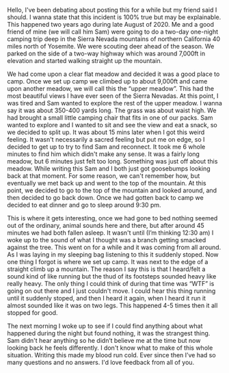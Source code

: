 Hello, I've been debating about posting this for a while but my friend said I should. I wanna state that this incident is 100% true but may be explainable. This happened two years ago during late August of 2020. Me and a good friend of mine (we will call him Sam) were going to do a two-day one-night camping trip deep in the Sierra Nevada mountains of northern California 40 miles north of Yosemite. We were scouting deer ahead of the season. We parked on the side of a two-way highway which was around 7,000ft in elevation and started walking straight up the mountain. 

We had come upon a clear flat meadow and decided it was a good place to camp. Once we set up camp we climbed up to about 9,000ft and came upon another meadow, we will call this the “upper meadow”. This had the most beautiful views I have ever seen of the Sierra Nevadas. At this point, I was tired and Sam wanted to explore the rest of the upper meadow. I wanna say it was about 350-400 yards long. The grass was about waist high. We had brought a small little camping chair that fits in one of our packs. Sam wanted to explore and I wanted to sit and see the view and eat a snack, so we decided to split up. It was about 15 mins later when I got this weird feeling. It wasn't necessarily a sacred feeling but put me on edge, so I decided to get up to try to find Sam and reconnect. It took me 6 whole minutes to find him which didn't make any sense. It was a fairly long meadow, but 6 minutes just felt too long. Something was just off about this meadow. While writing this Sam and I both just got goosebumps looking back at that moment. For some reason, we can't remember how, but eventually we met back up and went to the top of the mountain. At this point, we decided to go to the top of the mountain and looked around, and then decided to go back down. Once we had gotten back to camp we decided to eat dinner and go to sleep around 9:30 pm. 

This is where it gets interesting, once we had gone to bed nothing seemed out of the ordinary, animal sounds here and there, but after around 45 minutes we had both fallen asleep. It wasn't until (I’m thinking 12:30 am) I woke up to the sound of what I thought was a branch getting smacked against the tree. This went on for a while and it was coming from all around. As I was laying in my sleeping bag listening to this it suddenly stoped. Now one thing I forgot is where we set up camp. It was next to the edge of a straight climb up a mountain. The reason I say this is that I heard/felt a sound kind of like running but the thud of its footsteps sounded heavy like really heavy. The only thing I could think of during that time was “WTF” is going on out there and I just couldn't move. I could hear this thing running until it suddenly stoped, and then I heard it again, when I heard it run it almost sounded like it was on two legs. This happened 4-5 times then it all stopped for good. 

The next morning I woke up to see if I could find anything about what happened during the night but found nothing, it was the strangest thing. Sam didn't hear anything so he didn’t believe me at the time but now looking back he feels differently. I don't know what to make of this whole situation. Writing this made my blood run cold. Ever since then I’ve had so many questions and no answers. I'd love feedback from all of you.